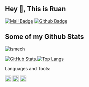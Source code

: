 ## Hey 👋, This is Ruan

[![Mail Badge](https://img.shields.io/badge/-11812109@mail.sustech.edu.cn-c14438?style=flat&logo=Gmail&logoColor=white&link=mailto:11812109@mail.sustech.edu.cn)](mailto:11812109@mail.sustech.edu.cn) [![Github Badge](https://img.shields.io/badge/-ismech-grey?style=flat&logo=github&logoColor=white&link=https://github.com/ismech/)](https://www.github.com/ismech/)
## Some of my Github Stats
<p align=left> <img src=https://komarev.com/ghpvc/?username=ismech alt=ismech /> </p>

<a href="https://github.com/ismech">
  <img align="center" alt="GitHub Stats" src="https://github-readme-stats.vercel.app/api?username=ismech&show_icons=true&include_all_commits=true" />
</a>
<a href="https://github.com/ismech">
  <img align="center" alt="Top Langs" src="https://github-readme-stats.vercel.app/api/top-langs/?username=ismech&layout=compact" />
</a>

Languages and Tools:

<code><img height="20" src="https://cdn.jsdelivr.net/gh/ismech/ismech@main/public/img/java.png" alt="java"></code>
<code><img height="20" src="https://cdn.jsdelivr.net/gh/ismech/ismech@main/public/img/python.png" alt="python"></code>
<code><img height="20" src="https://cdn.jsdelivr.net/gh/ismech/ismech@main/public/img/cpp.png" alt="cpp"></code>


<!--
**ismech/ismech** is a ✨ _special_ ✨ repository because its `README.md` (this file) appears on your GitHub profile.

Here are some ideas to get you started:

- 🔭 I’m currently working on ...
- 🌱 I’m currently learning ...
- 👯 I’m looking to collaborate on ...
- 🤔 I’m looking for help with ...
- 💬 Ask me about ...
- 📫 How to reach me: ...
- 😄 Pronouns: ...
- ⚡ Fun fact: ...
-->
